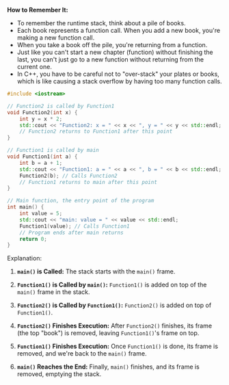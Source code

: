 **How to Remember It:** 
- To remember the runtime stack, think about a pile of books. 
- Each book represents a function call. When you add a new book, you're making a new function call.
- When you take a book off the pile, you're returning from a function. 
- Just like you can't start a new chapter (function) without finishing the last, you can't just go to a new function without returning from the current one.
- In C++, you have to be careful not to "over-stack" your plates or books, which is like causing a stack overflow by having too many function calls.

```C++
#include <iostream>

// Function2 is called by Function1
void Function2(int x) {
    int y = x * 2;
    std::cout << "Function2: x = " << x << ", y = " << y << std::endl;
    // Function2 returns to Function1 after this point
}

// Function1 is called by main
void Function1(int a) {
    int b = a + 1;
    std::cout << "Function1: a = " << a << ", b = " << b << std::endl;
    Function2(b); // Calls Function2
    // Function1 returns to main after this point
}

// Main function, the entry point of the program
int main() {
    int value = 5;
    std::cout << "main: value = " << value << std::endl;
    Function1(value); // Calls Function1
    // Program ends after main returns
    return 0;
}

```

Explanation:  

1. **`main()` is Called:** The stack starts with the `main()` frame.
    
2. **`Function1()` is Called by `main()`:** `Function1()` is added on top of the `main()` frame in the stack.
    
3. **`Function2()` is Called by `Function1()`:** `Function2()` is added on top of `Function1()`.
    
4. **`Function2()` Finishes Execution:** After `Function2()` finishes, its frame (the top "book") is removed, leaving `Function1()`'s frame on top.
    
5. **`Function1()` Finishes Execution:** Once `Function1()` is done, its frame is removed, and we're back to the `main()` frame.
    
6. **`main()` Reaches the End:** Finally, `main()` finishes, and its frame is removed, emptying the stack.